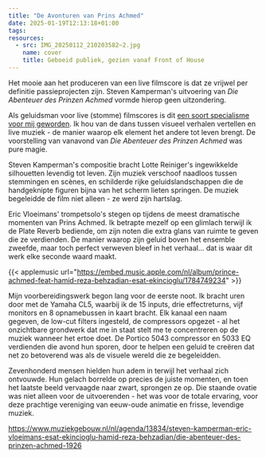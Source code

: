 ```yaml
---
title: "De Avonturen van Prins Achmed"
date: 2025-01-19T12:13:18+01:00
tags:
resources:
  - src: IMG_20250112_210203582~2.jpg
    name: cover
    title: Geboeid publiek, gezien vanaf Front of House
---
```

Het mooie aan het produceren van een live filmscore is dat ze vrijwel per definitie passieprojecten zijn. Steven Kamperman's uitvoering van _Die Abenteuer des Prinzen Achmed_ vormde hierop geen uitzondering.
<!--more-->
Als geluidsman voor live (stomme) filmscores is dit [een soort specialisme voor mij geworden](https://www.spacebabies.nl/gigs/o-taxi-9297-an-auditory-time-travel/). Ik hou van de dans tussen visueel verhalen vertellen en live muziek - de manier waarop elk element het andere tot leven brengt. De voorstelling van vanavond van _Die Abenteuer des Prinzen Achmed_ was pure magie.

Steven Kamperman's compositie bracht Lotte Reiniger's ingewikkelde silhouetten levendig tot leven. Zijn muziek verschoof naadloos tussen stemmingen en scènes, en schilderde rijke geluidslandschappen die de handgeknipte figuren bijna van het scherm lieten springen. De muziek begeleidde de film niet alleen - ze werd zijn hartslag.

Eric Vloeimans' trompetsolo's stegen op tijdens de meest dramatische momenten van Prins Achmed. Ik betrapte mezelf op een glimlach terwijl ik de Plate Reverb bediende, om zijn noten die extra glans van ruimte te geven die ze verdienden. De manier waarop zijn geluid boven het ensemble zweefde, maar toch perfect verweven bleef in het verhaal... dat is waar dit werk elke seconde waard maakt.

{{< applemusic url="https://embed.music.apple.com/nl/album/prince-achmed-feat-hamid-reza-behzadian-esat-ekincioglu/1784749234" >}}

Mijn voorbereidingswerk begon lang voor de eerste noot. Ik bracht uren door met de Yamaha CL5, waarbij ik de 15 inputs, drie effectreturns, vijf monitors en 8 opnamebussen in kaart bracht. Elk kanaal een naam gegeven, de low-cut filters ingesteld, de compressors opgezet - al het onzichtbare grondwerk dat me in staat stelt me te concentreren op de muziek wanneer het ertoe doet. De Portico 5043 compressor en 5033 EQ verdienden die avond hun sporen, door te helpen een geluid te creëren dat net zo betoverend was als de visuele wereld die ze begeleidden.

Zevenhonderd mensen hielden hun adem in terwijl het verhaal zich ontvouwde. Hun gelach borrelde op precies de juiste momenten, en toen het laatste beeld vervaagde naar zwart, sprongen ze op. Die staande ovatie was niet alleen voor de uitvoerenden - het was voor de totale ervaring, voor deze prachtige vereniging van eeuw-oude animatie en frisse, levendige muziek.

<https://www.muziekgebouw.nl/nl/agenda/13834/steven-kamperman-eric-vloeimans-esat-ekincioglu-hamid-reza-behzadian/die-abenteuer-des-prinzen-achmed-1926>